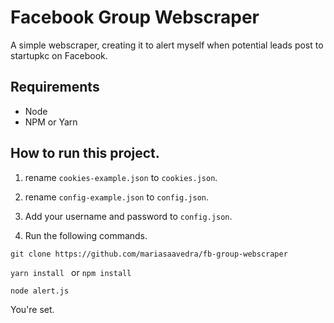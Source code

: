 # Facebook Group Webscraper

A simple webscraper, creating it to alert myself when potential leads post to startupkc on Facebook.

## Requirements 
- Node
- NPM or Yarn

## How to run this project.

1. rename `cookies-example.json` to  `cookies.json`.

1. rename `config-example.json` to  `config.json`.

2. Add your username and password to `config.json`.

3. Run the following commands.



```git clone https://github.com/mariasaavedra/fb-group-webscraper```


```yarn install ``` or ```npm install ```


```node alert.js ```



You're set.

